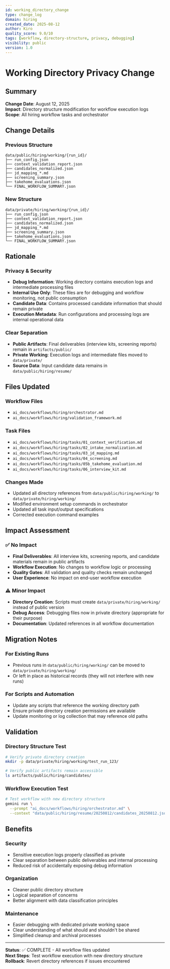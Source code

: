 ```yaml
---
id: working_directory_change
type: change_log
domain: hiring
created_date: 2025-08-12
author: Kiro
quality_score: 9.0/10
tags: [workflow, directory-structure, privacy, debugging]
visibility: public
version: 1.0
---
```


# Working Directory Privacy Change

## Summary
**Change Date**: August 12, 2025  
**Impact**: Directory structure modification for workflow execution logs  
**Scope**: All hiring workflow tasks and orchestrator  

## Change Details

### Previous Structure
```
data/public/hiring/working/{run_id}/
├── run_config.json
├── context_validation_report.json
├── candidates_normalized.json
├── jd_mapping_*.md
├── screening_summary.json
├── takehome_evaluations.json
└── FINAL_WORKFLOW_SUMMARY.json
```

### New Structure
```
data/private/hiring/working/{run_id}/
├── run_config.json
├── context_validation_report.json
├── candidates_normalized.json
├── jd_mapping_*.md
├── screening_summary.json
├── takehome_evaluations.json
└── FINAL_WORKFLOW_SUMMARY.json
```

## Rationale

### Privacy & Security
- **Debug Information**: Working directory contains execution logs and intermediate processing files
- **Internal Use Only**: These files are for debugging and workflow monitoring, not public consumption
- **Candidate Data**: Contains processed candidate information that should remain private
- **Execution Metadata**: Run configurations and processing logs are internal operational data

### Clear Separation
- **Public Artifacts**: Final deliverables (interview kits, screening reports) remain in `artifacts/public/`
- **Private Working**: Execution logs and intermediate files moved to `data/private/`
- **Source Data**: Input candidate data remains in `data/public/hiring/resume/`

## Files Updated

### Workflow Files
- `ai_docs/workflows/hiring/orchestrator.md`
- `ai_docs/workflows/hiring/validation_framework.md`

### Task Files
- `ai_docs/workflows/hiring/tasks/01_context_verification.md`
- `ai_docs/workflows/hiring/tasks/02_intake_normalization.md`
- `ai_docs/workflows/hiring/tasks/03_jd_mapping.md`
- `ai_docs/workflows/hiring/tasks/04_screening.md`
- `ai_docs/workflows/hiring/tasks/05b_takehome_evaluation.md`
- `ai_docs/workflows/hiring/tasks/06_interview_kit.md`

### Changes Made
- Updated all directory references from `data/public/hiring/working/` to `data/private/hiring/working/`
- Modified environment setup commands in orchestrator
- Updated all task input/output specifications
- Corrected execution command examples

## Impact Assessment

### ✅ No Impact
- **Final Deliverables**: All interview kits, screening reports, and candidate materials remain in public artifacts
- **Workflow Execution**: No changes to workflow logic or processing
- **Quality Gates**: All validation and quality checks remain unchanged
- **User Experience**: No impact on end-user workflow execution

### ⚠️ Minor Impact
- **Directory Creation**: Scripts must create `data/private/hiring/working/` instead of public version
- **Debug Access**: Debugging files now in private directory (appropriate for their purpose)
- **Documentation**: Updated references in all workflow documentation

## Migration Notes

### For Existing Runs
- Previous runs in `data/public/hiring/working/` can be moved to `data/private/hiring/working/`
- Or left in place as historical records (they will not interfere with new runs)

### For Scripts and Automation
- Update any scripts that reference the working directory path
- Ensure private directory creation permissions are available
- Update monitoring or log collection that may reference old paths

## Validation

### Directory Structure Test
```bash
# Verify private directory creation
mkdir -p data/private/hiring/working/test_run_123/

# Verify public artifacts remain accessible
ls artifacts/public/hiring/candidates/
```

### Workflow Execution Test
```bash
# Test workflow with new directory structure
gemini run \
  --prompt "ai_docs/workflows/hiring/orchestrator.md" \
  --context "data/public/hiring/resume/20250812/candidates_20250812.json"
```

## Benefits

### Security
- Sensitive execution logs properly classified as private
- Clear separation between public deliverables and internal processing
- Reduced risk of accidentally exposing debug information

### Organization
- Cleaner public directory structure
- Logical separation of concerns
- Better alignment with data classification principles

### Maintenance
- Easier debugging with dedicated private working space
- Clear understanding of what should and shouldn't be shared
- Simplified cleanup and archival processes

---

**Status**: ✅ COMPLETE - All workflow files updated  
**Next Steps**: Test workflow execution with new directory structure  
**Rollback**: Revert directory references if issues encountered